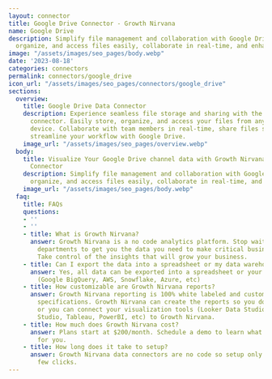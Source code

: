 ```yaml
---
layout: connector
title: Google Drive Connector - Growth Nirvana
name: Google Drive
description: Simplify file management and collaboration with Google Drive. Store,
  organize, and access files easily, collaborate in real-time, and enhance productivity
image: "/assets/images/seo_pages/body.webp"
date: '2023-08-18'
categories: connectors
permalink: connectors/google_drive
icon_url: "/assets/images/seo_pages/connectors/google_drive"
sections:
  overview:
    title: Google Drive Data Connector
    description: Experience seamless file storage and sharing with the Google Drive
      connector. Easily store, organize, and access your files from anywhere, on any
      device. Collaborate with team members in real-time, share files securely, and
      streamline your workflow with Google Drive.
    image_url: "/assets/images/seo_pages/overview.webp"
  body:
    title: Visualize Your Google Drive channel data with Growth Nirvana's Google Drive
      Connector
    description: Simplify file management and collaboration with Google Drive. Store,
      organize, and access files easily, collaborate in real-time, and enhance productivity
    image_url: "/assets/images/seo_pages/body.webp"
  faq:
    title: FAQs
    questions:
    - ''
    - ''
    - title: What is Growth Nirvana?
      answer: Growth Nirvana is a no code analytics platform. Stop waiting for other
        departments to get you the data you need to make critical business decisions.
        Take control of the insights that will grow your business.
    - title: Can I export the data into a spreadsheet or my data warehouse?
      answer: Yes, all data can be exported into a spreadsheet or your data warehouse
        (Google BigQuery, AWS, Snowflake, Azure, etc)
    - title: How customizable are Growth Nirvana reports?
      answer: Growth Nirvana reporting is 100% white labeled and customized to your
        specifications. Growth Nirvana can create the reports so you don’t have to
        or you can connect your visualization tools (Looker Data Studio/Google Data
        Studio, Tableau, PowerBI, etc) to Growth Nirvana.
    - title: How much does Growth Nirvana cost?
      answer: Plans start at $200/month. Schedule a demo to learn what plan is best
        for you.
    - title: How long does it take to setup?
      answer: Growth Nirvana data connectors are no code so setup only requires a
        few clicks.
---
```


